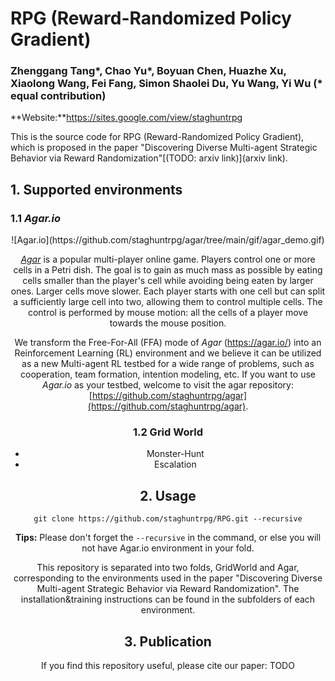 # RPG (Reward-Randomized Policy Gradient)
### Zhenggang Tang*, Chao Yu*, Boyuan Chen, Huazhe Xu, Xiaolong Wang, Fei Fang, Simon Shaolei Du, Yu Wang, Yi Wu (* equal contribution)

**Website:**https://sites.google.com/view/staghuntrpg

This is the source code for RPG (Reward-Randomized Policy Gradient), which is proposed in the paper "Discovering Diverse Multi-agent Strategic Behavior via Reward Randomization"[(TODO: arxiv link)](arxiv link).

## 1. Supported environments

### 1.1 *Agar.io*

<div align=center>![Agar.io](https://github.com/staghuntrpg/agar/tree/main/gif/agar_demo.gif)
 
[*Agar*](http://en.wikipedia.org/wiki/Agar.io) is a popular multi-player online game. Players control one or more cells in a Petri dish. The goal is to gain as much mass as possible by eating cells smaller than the player's cell while avoiding being eaten by larger ones. Larger cells move slower. Each player starts with one cell but can split a sufficiently large cell into two, allowing them to control multiple cells. The control is performed by mouse motion: all the cells of a player move towards the mouse position. 

We transform the Free-For-All (FFA) mode of *Agar* (https://agar.io/) into an Reinforcement Learning (RL) environment and we believe it can be utilized as a new Multi-agent RL testbed for a wide range of problems, such as cooperation, team formation, intention modeling, etc. If you want to use *Agar.io* as your testbed, welcome to visit the agar repository: [https://github.com/staghuntrpg/agar](https://github.com/staghuntrpg/agar).

### 1.2 Grid World

- Monster-Hunt
- Escalation

## 2. Usage

```
git clone https://github.com/staghuntrpg/RPG.git --recursive
```

**Tips:** Please don't forget the `--recursive` in the command, or else you will not have Agar.io environment in your fold.

This repository is separated into two folds, GridWorld and Agar, corresponding to the environments used in the paper "Discovering Diverse Multi-agent Strategic Behavior via Reward Randomization". The installation&training instructions can be found in the subfolders of each environment.

## 3. Publication

If you find this repository useful, please cite our paper: TODO
